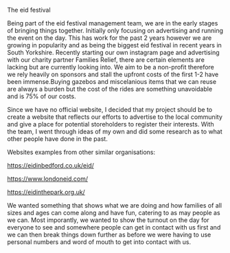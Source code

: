 The eid festival

Being part of the eid festival management team, we are in the early stages of bringing things together. Initially only focusing on advertising and running the event on the day. This has work for the past 2 years however we are growing in popularity and as being the biggest eid festival in recent years in South Yorkshire. Recently starting our own instagram page and advertising with our charity partner Families Relief, there are certain elements are lacking but are currently looking into. We aim to be a non-profit therefore we rely heavily on sponsors and stall the upfront costs of the first 1-2 have been immense.Buying gazebos and miscelanious items that we can reuse are always a burden but the cost of the rides are something unavoidable and is 75% of our costs. 

Since we have no official website, I decided that my project should be to create a website that reflects our efforts to advertise to the local community and give a place for potential storeholders to register their interests. With the team, I went through ideas of my own and did some research as to what other people have done in the past.

Websites examples from other similar organisations:

https://eidinbedford.co.uk/eid/

https://www.londoneid.com/

https://eidinthepark.org.uk/

We wanted something that shows what we are doing and how families of all sizes and ages can come along and have fun, catering to as may people as we can. Most imporantly, we wanted to show the turnout on the day for everyone to see and somewhere people can get in contact with us first and we can then break things down further as before we were having to use personal numbers and word of mouth to get into contact with us.


